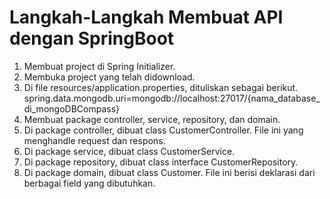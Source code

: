 # Langkah-Langkah Membuat API dengan SpringBoot
1. Membuat project di Spring Initializer.
2. Membuka project yang telah didownload.
3. Di file resources/application.properties, dituliskan sebagai berikut.
   spring.data.mongodb.uri=mongodb://localhost:27017/{nama_database_di_mongoDBCompass}
5. Membuat package controller, service, repository, dan domain.
6. Di package controller, dibuat class CustomerController. File ini yang menghandle request dan respons.
7. Di package service, dibuat class CustomerService.
8. Di package repository, dibuat class interface CustomerRepository.
9. Di package domain, dibuat class Customer. File ini berisi deklarasi dari berbagai field yang dibutuhkan.
